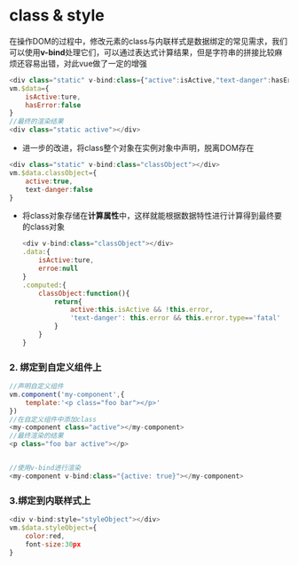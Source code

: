 # class & style

在操作DOM的过程中，修改元素的class与内联样式是数据绑定的常见需求，我们可以使用**v-bind**处理它们，可以通过表达式计算结果，但是字符串的拼接比较麻烦还容易出错，对此vue做了一定的增强

```javascript
<div class="static" v-bind:class={"active":isActive,"text-danger":hasError}></div>
vm.$data={
    isActive:ture,
    hasError:false
}
//最终的渲染结果
<div class="static active"></div>
```

+ 进一步的改进，将class整个对象在实例对象中声明，脱离DOM存在

```javascript
<div class="static" v-bind:class="classObject"></div>
vm.$data.classObject={
    active:true,
    text-danger:false
}
```

+ 将class对象存储在**计算属性**中，这样就能根据数据特性进行计算得到最终要的class对象

  ```javascript
  <div v-bind:class="classObject"></div>
  .data:{
      isActive:ture,
      erroe:null
  }
  .computed:{
      classObject:function(){
          return{
              active:this.isActive && !this.error,
              'text-danger': this.error && this.error.type=='fatal'
          }
      }
  }
  ```



### 2. 绑定到自定义组件上

```javascript
//声明自定义组件
vm.component('my-component',{
    template:'<p class="foo bar"></p>'
})
//在自定义组件中添加class
<my-component class="active"></my-component>
//最终渲染的结果
<p class="foo bar active"></p>


//使用v-bind进行渲染
<my-component v-bind:class="{active: true}"></my-component>
```



### 3.绑定到内联样式上

```javascript
<div v-bind:style="styleObject"></div>
vm.$data.styleObject={
    color:red,
    font-size:30px
}
```

